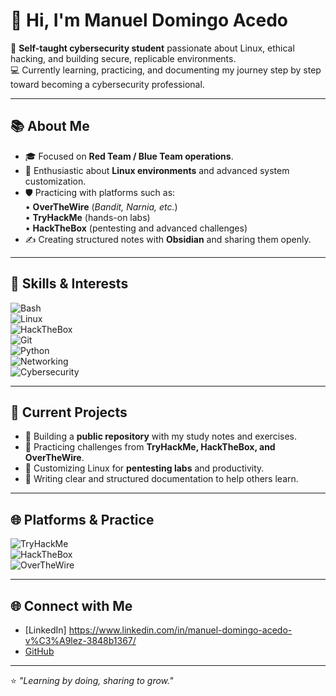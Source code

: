 # 👋 Hi, I'm Manuel Domingo Acedo  

🔐 **Self-taught cybersecurity student** passionate about Linux, ethical hacking, and building secure, replicable environments.  
💻 Currently learning, practicing, and documenting my journey step by step toward becoming a cybersecurity professional.  

---

## 📚 About Me  
- 🎓 Focused on **Red Team / Blue Team operations**.  
- 🐧 Enthusiastic about **Linux environments** and advanced system customization.  
- 🛡️ Practicing with platforms such as:  
  • **OverTheWire** (*Bandit, Narnia, etc.*)  
  • **TryHackMe** (hands-on labs)  
  • **HackTheBox** (pentesting and advanced challenges)  
- ✍️ Creating structured notes with **Obsidian** and sharing them openly.  

---

## 🔑 Skills & Interests  

![Bash](https://img.shields.io/badge/Bash-Scripting-9FEF00?logo=gnu-bash&logoColor=white)<br>
![Linux](https://img.shields.io/badge/Linux-Terminal-0078D7?logo=linux&logoColor=black)<br>
![HackTheBox](https://img.shields.io/badge/HackTheBox-Labs-9FEF00?logo=hackthebox&logoColor=green)<br> 
![Git](https://img.shields.io/badge/Git-Version%20Control-FF0000?logo=git&logoColor=red&style=flat)  
![Python](https://img.shields.io/badge/Python-Scripting-3776AB?logo=python&logoColor=0078D7&style=flat)  
![Networking](https://img.shields.io/badge/Networking-Cisco-0078D7?logo=cisco&logoColor=red&style=flat)  
![Cybersecurity](https://img.shields.io/badge/Cybersecurity-Defense%20%26%20Attack-FF0000?logo=shield&logoColor=white&style=flat)  


---

## 🚀 Current Projects  
- 📂 Building a **public repository** with my study notes and exercises.  
- 🧩 Practicing challenges from **TryHackMe, HackTheBox, and OverTheWire**.  
- 🔐 Customizing Linux for **pentesting labs** and productivity.  
- 📝 Writing clear and structured documentation to help others learn.  

---

## 🌐 Platforms & Practice  

![TryHackMe](https://img.shields.io/badge/TryHackMe-212C42?style=flat-square&logo=tryhackme&logoColor=white)  
![HackTheBox](https://img.shields.io/badge/HackTheBox-9FEF00?style=flat-square&logo=hackthebox&logoColor=black)  
![OverTheWire](https://img.shields.io/badge/OverTheWire-000000?style=flat-square&logo=gnu&logoColor=white)  

---

## 🌐 Connect with Me  
- [LinkedIn] https://www.linkedin.com/in/manuel-domingo-acedo-v%C3%A9lez-3848b1367/
- [GitHub](https://github.com/Redz-10111)  

---

⭐ *"Learning by doing, sharing to grow."*  
